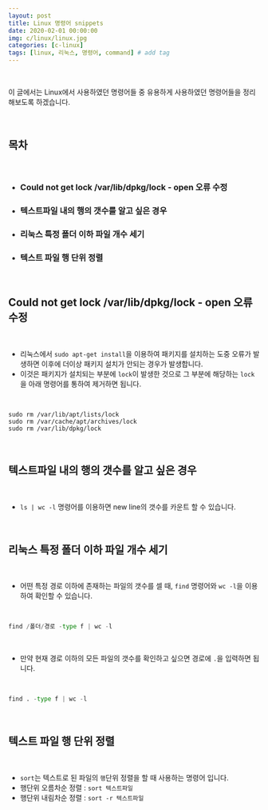```yaml
---
layout: post
title: Linux 명령어 snippets
date: 2020-02-01 00:00:00
img: c/linux/linux.jpg
categories: [c-linux] 
tags: [linux, 리눅스, 명령어, command] # add tag
---
```


<br>

이 글에서는 Linux에서 사용하였던 명령어들 중 유용하게 사용하였던 명령어들을 정리해보도록 하겠습니다.

<br>

## **목차**

<br>

- ### Could not get lock /var/lib/dpkg/lock - open 오류 수정
- ### 텍스트파일 내의 행의 갯수를 알고 싶은 경우
- ### 리눅스 특정 폴더 이하 파일 개수 세기
- ### 텍스트 파일 행 단위 정렬

<br>

## **Could not get lock /var/lib/dpkg/lock - open 오류 수정**

<br>

- 리눅스에서 `sudo apt-get install`을 이용하여 패키지를 설치하는 도중 오류가 발생하면 이후에 더이상 패키지 설치가 안되는 경우가 발생합니다.
- 이것은 패키지가 설치되는 부분에 `lock`이 발생한 것으로 그 부분에 해당하는 `lock`을 아래 명령어를 통하여 제거하면 됩니다.

<br>

```
sudo rm /var/lib/apt/lists/lock
sudo rm /var/cache/apt/archives/lock
sudo rm /var/lib/dpkg/lock
```

<br>

## **텍스트파일 내의 행의 갯수를 알고 싶은 경우**

<br>

- `ls | wc -l` 명령어를 이용하면 new line의 갯수를 카운트 할 수 있습니다.

<br>

## **리눅스 특정 폴더 이하 파일 개수 세기**

<br>

- 어떤 특정 경로 이하에 존재하는 파일의 갯수를 셀 때, `find` 명령어와 `wc -l`을 이용하여 확인할 수 있습니다.

<br>

```python
find /폴더/경로 -type f | wc -l
```

<br>

- 만약 현재 경로 이하의 모든 파일의 갯수를 확인하고 싶으면 경로에 `.`을 입력하면 됩니다.

<br>

```python
find . -type f | wc -l
```

<br>

## **텍스트 파일 행 단위 정렬**

<br>

- `sort`는 텍스트로 된 파일의 `행`단위 정렬을 할 때 사용하는 명령어 입니다.
- 행단위 오름차순 정렬 : `sort 텍스트파일`
- 행단위 내림차순 정렬 : `sort -r 텍스트파일`

<br>

